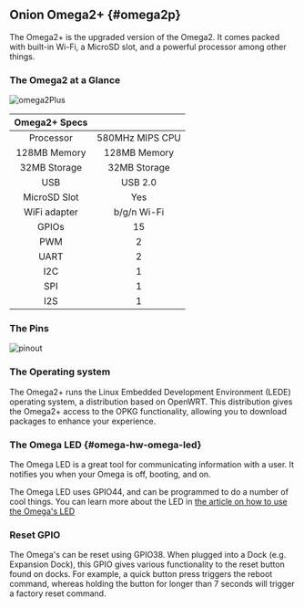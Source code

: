 ## Onion Omega2+ {#omega2p}

The Omega2+ is the upgraded version of the Omega2. It comes packed with built-in Wi-Fi, a MicroSD slot, and a powerful processor among other things.

### The Omega2 at a Glance

![omega2Plus](https://raw.githubusercontent.com/OnionIoT/Onion-Docs/master/Omega2/Documentation/Hardware-Overview/img/omega-2p-pic.png)

| Omega2+ Specs  | |
| :-------------: | :-------------:  |
| Processor | 580MHz MIPS CPU  |
| 128MB Memory | 128MB Memory  |
|  32MB Storage | 32MB Storage  |
| USB | USB 2.0  |
| MicroSD Slot | Yes  |
| WiFi adapter | b/g/n Wi-Fi  |
| GPIOs | 15  |
| PWM | 2  |
| UART | 2  |
| I2C | 1  |
| SPI |  1   |
| I2S | 1  |

### The Pins

![pinout](https://raw.githubusercontent.com/OnionIoT/Onion-Docs/master/Omega2/Documentation/Hardware-Overview/img/Omega-2-Pinout-Diagram.png)

<!-- LATER: include section on the 50pin connector -->


### The Operating system

The Omega2+ runs the Linux Embedded Development Environment (LEDE) operating system, a distribution based on OpenWRT. This distribution gives the Omega2+ access to the OPKG functionality, allowing you to download packages to enhance your experience.

### The Omega LED {#omega-hw-omega-led}

The Omega LED is a great tool for communicating information with a user. It notifies you when your Omega is off, booting, and on.

The Omega LED uses GPIO44, and can be programmed to do a number of cool things. You can learn more about the LED in [the article on how to use the Omega's LED](#the-omega-led)

<!-- TODO: fix this link -->

### Reset GPIO

The Omega's can be reset using GPIO38. When plugged into a Dock (e.g. Expansion Dock), this GPIO gives various functionality to the reset button found on docks. For example, a quick button press triggers the reboot command, whereas holding the button for longer than 7 seconds will trigger a factory reset command.

<!--  leave this out for now -->
<!--  ## MicroSD Card Slot -->

<!--  little explanation of the MicroSD Slot -->
<!--  images & explanation of proper sd card insertion and removal -->

<!-- batch2: ## Antenna and U.FL Connector -->

<!--  Description of SMT antenna used on the Omega, mention that it's directional, have a diagram of the directionality -->
<!--  Describe that U.FL connector can be used to connect other, bigger antennas -->

<!--  leave this out for now -->
<!-- ## Mechanical Drawing -->

<!--  insert mechanical drawing image, link to repo -->
